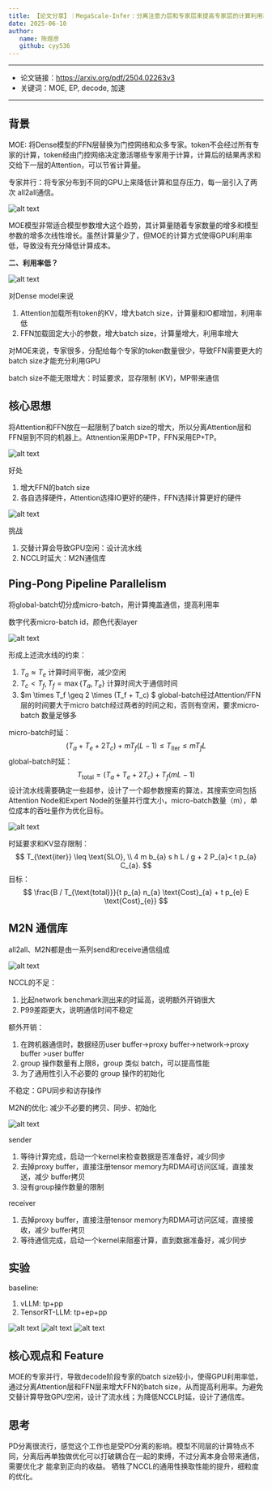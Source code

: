 ```yaml
---
title: 【论文分享】｜MegaScale-Infer：分离注意力层和专家层来提高专家层的计算利用率
date: 2025-06-10
author:
   name: 陈煜彦
   github: cyy536
---
```


---

- 论文链接：https://arxiv.org/pdf/2504.02263v3 
- 关键词：MOE, EP, decode, 加速

---

## 背景

MOE: 将Dense模型的FFN层替换为门控网络和众多专家。token不会经过所有专家的计算，token经由门控网络决定激活哪些专家用于计算，计算后的结果再求和交给下一层的Attention，可以节省计算量。 

专家并行：将专家分布到不同的GPU上来降低计算和显存压力，每一层引入了两次 all2all通信。

![alt text](../images/megascale-infer-paper-sharing/background.JPG)

MOE模型非常适合模型参数增大这个趋势，其计算量随着专家数量的增多和模型参数的增多次线性增长。虽然计算量少了，但MOE的计算方式使得GPU利用率低，导致没有充分降低计算成本。

**二、利用率低？**

![alt text](../images/megascale-infer-paper-sharing/utilization.JPG)

对Dense model来说
1. Attention加载所有token的KV，增大batch size，计算量和IO都增加，利用率低
2. FFN加载固定大小的参数，增大batch size，计算量增大，利用率增大

对MOE来说，专家很多，分配给每个专家的token数量很少，导致FFN需要更大的batch size才能充分利用GPU

batch size不能无限增大：时延要求，显存限制 (KV)，MP带来通信

## 核心思想

将Attention和FFN放在一起限制了batch size的增大，所以分离Attention层和FFN层到不同的机器上。Attnention采用DP+TP，FFN采用EP+TP。

![alt text](../images/megascale-infer-paper-sharing/architecture.JPG)

好处 

1. 增大FFN的batch size 
2. 各自选择硬件，Attention选择IO更好的硬件，FFN选择计算更好的硬件

![alt text](../images/megascale-infer-paper-sharing/hardware.JPG)

挑战 

1. 交替计算会导致GPU空闲：设计流水线 
2. NCCL时延大：M2N通信库

## Ping-Pong Pipeline Parallelism

将global-batch切分成micro-batch，用计算掩盖通信，提高利用率

数字代表micro-batch id，颜色代表layer

![alt text](../images/megascale-infer-paper-sharing/pipeline.JPG)

形成上述流水线的约束： 

1. $T_a\approx T_e$ 计算时间平衡，减少空闲
2. $T_c<T_f, T_f = \max\{T_a, T_e\}$ 计算时间大于通信时间
3. $m \times T_f \geq 2 \times (T_f + T_c) $ global-batch经过Attention/FFN层的时间要大于micro batch经过两者的时间之和，否则有空闲，要求micro-batch 数量足够多

micro-batch时延：
$$
\left(T_{a} + T_{e} + 2 T_{c}\right) + m T_{f}(L - 1) \leq T_{\text{iter}} \leq m T_{f} L
$$
global-batch时延：
$$
T_{\text{total}} = \left(T_{a} + T_{e} + 2 T_{c}\right) + T_{f}(m L - 1)
$$
设计流水线需要确定一些超参，设计了一个超参数搜索的算法，其搜索空间包括 Attention Node和Expert Node的张量并行度大小，micro-batch数量（m），单位成本的吞吐量作为优化目标。

![alt text](../images/megascale-infer-paper-sharing/searching.JPG)

时延要求和KV显存限制：
$$
T_{\text{iter}} \leq \text{SLO}, \\
4 m b_{a} s h L / g + 2 P_{a}< t p_{a} C_{a}.
$$
目标：
$$
\frac{B / T_{\text{total}}}{t p_{a} n_{a} \text{Cost}_{a} + t p_{e} E \text{Cost}_{e}}
$$

## M2N 通信库

all2all、M2N都是由⼀系列send和receive通信组成

![alt text](../images/megascale-infer-paper-sharing/benchmark.JPG)

NCCL的不足： 

1. 比起network benchmark测出来的时延高，说明额外开销很大
2. P99差距更大，说明通信时间不稳定 

额外开销： 

1. 在跨机器通信时，数据经历user buffer->proxy buffer->network->proxy buffer >user buffer 
2. group 操作数量有上限8，group 类似 batch，可以提高性能 
3. 为了通用性引入不必要的 group 操作的初始化 

不稳定：GPU同步和访存操作 

M2N的优化: 减少不必要的拷贝、同步、初始化

![alt text](../images/megascale-infer-paper-sharing/sender_receiver.JPG)

sender 

1. 等待计算完成，启动一个kernel来检查数据是否准备好，减少同步 
2. 去掉proxy buffer，直接注册tensor memory为RDMA可访问区域，直接发送，减少 buffer拷贝
3. 没有group操作数量的限制

receiver 

1. 去掉proxy buffer，直接注册tensor memory为RDMA可访问区域，直接接收，减少 buffer拷贝 
2. 等待通信完成，启动⼀个kernel来阻塞计算，直到数据准备好，减少同步 

## 实验

baseline: 

1. vLLM: tp+pp 
2. TensorRT-LLM: tp+ep+pp

![alt text](../images/megascale-infer-paper-sharing/throughput.JPG)
![alt text](../images/megascale-infer-paper-sharing/latency-data.JPG)
![alt text](../images/megascale-infer-paper-sharing/latency-num.JPG)

## 核心观点和 Feature

MOE的专家并行，导致decode阶段专家的batch size较小，使得GPU利用率低，通过分离Attention层和FFN层来增大FFN的batch size，从而提高利用率。为避免交替计算导致GPU空闲，设计了流水线；为降低NCCL时延，设计了通信库。

## 思考

PD分离很流行，感觉这个工作也是受PD分离的影响。模型不同层的计算特点不同，分离后再单独做优化可以打破耦合在⼀起的束缚，不过分离本身会带来通信，需要优化才 能拿到正向的收益。 牺牲了NCCL的通用性换取性能的提升，细粒度的优化。
